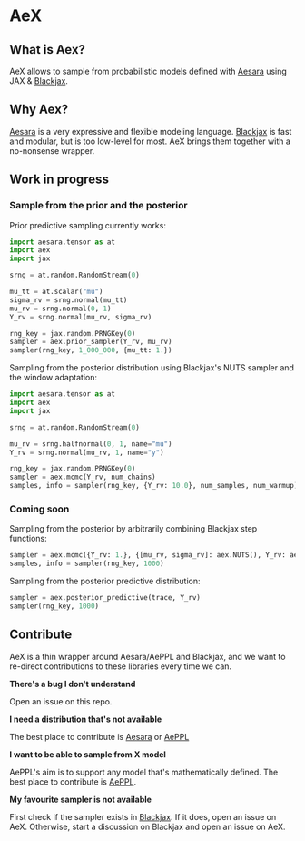 # AeX

## What is Aex?

AeX allows to sample from probabilistic models defined with [Aesara](https://github.com/aesara-devs/aesara) using JAX & [Blackjax](https://github.com/blackjax-devs/blackjax).

## Why Aex?

[Aesara](https://github.com/aesara-devs/aesara) is a very expressive and flexible modeling language. [Blackjax](https://github.com/blackjax-devs/blackjax) is fast and modular, but is too low-level for most. AeX brings them together with a no-nonsense wrapper.

## Work in progress

### Sample from the prior and the posterior

Prior predictive sampling currently works:

``` python
import aesara.tensor as at
import aex
import jax

srng = at.random.RandomStream(0)

mu_tt = at.scalar("mu")
sigma_rv = srng.normal(mu_tt)
mu_rv = srng.normal(0, 1)
Y_rv = srng.normal(mu_rv, sigma_rv)

rng_key = jax.random.PRNGKey(0)
sampler = aex.prior_sampler(Y_rv, mu_rv)
sampler(rng_key, 1_000_000, {mu_tt: 1.})
```

Sampling from the posterior distribution using Blackjax's NUTS sampler and the window adaptation:

``` python
import aesara.tensor as at
import aex
import jax

srng = at.random.RandomStream(0)

mu_rv = srng.halfnormal(0, 1, name="mu")
Y_rv = srng.normal(mu_rv, 1, name="y")

rng_key = jax.random.PRNGKey(0)
sampler = aex.mcmc(Y_rv, num_chains)
samples, info = sampler(rng_key, {Y_rv: 10.0}, num_samples, num_warmup)
```

### Coming soon

Sampling from the posterior by arbitrarily combining Blackjax step functions:

``` python
sampler = aex.mcmc({Y_rv: 1.}, {[mu_rv, sigma_rv]: aex.NUTS(), Y_rv: aex.RMH()})
samples, info = sampler(rng_key, 1000)
```

Sampling from the posterior predictive distribution:

``` python
sampler = aex.posterior_predictive(trace, Y_rv)
sampler(rng_key, 1000)
```

## Contribute

AeX is a thin wrapper around Aesara/AePPL and Blackjax, and we want to re-direct contributions to these libraries every time we can.

**There's a bug I don't understand**

Open an issue on this repo.

**I need a distribution that's not available**

The best place to contribute is [Aesara](https://github.com/aesara-devs/aesara) or [AePPL](https://github.com/aesara-devs/aeppl)

**I want to be able to sample from X model**

AePPL's aim is to support any model that's mathematically defined. The best place to contribute is [AePPL](https://github.com/aesara-devs/aeppl).

**My favourite sampler is not available**

First check if the sampler exists in [Blackjax](https://github.com/blackjax-devs/blackjax). If it does, open an issue on AeX. Otherwise, start a discussion on Blackjax and open an issue on AeX.
